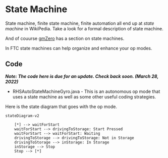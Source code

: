 # State Machine

State machine, finite state machine, finite automation all end up at
*state machine* in WikiPedia. Take a look for a formal description of
state machine.

And of couurse
[gmZero](https://gm0.org/en/latest/docs/software/finite-state-machines.html)
has a section on state machines.

In FTC state machines can help organize and enhance your op modes.

## Code

***Note: The code here is due for an update. Check back soon. (March 28,
2022)***

- RHSAutoStateMachineGyro.java - This is an autonomous op mode that uses a
state machine as well as some other useful coding strategies.

Here is the state diagram that goes with the op mode.

```mermaid
stateDiagram-v2
 
    [*] --> waitForStart
    waitForStart --> drivingToStorage: Start Pressed
    waitForStart --> waitForStart: Waiting
    drivingToStorage --> drivingToStorage: Not in Storage
    drivingToStorage --> inStorage: In Storage
    inStorage --> Stop
    Stop --> [*]
